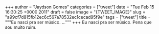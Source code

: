 
+++
author = "Jaydson Gomes"
categories = ["tweet"]
date = "Tue Feb 15 16:30:25 +0000 2011"
draft = false
image = "{TWEET_IMAGE}"
slug = "a99cf7d815fb12ec6c567a78532ec1cecad95f9e"
tags = ["tweet"]
title = """Eu nasci pra ser músico. ..."""
+++
Eu nasci pra ser músico. Pena que sou muito ruim.
